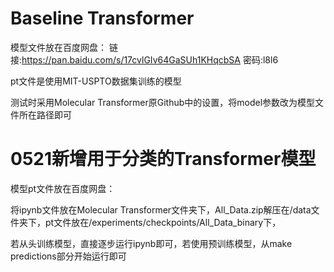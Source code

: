# Baseline Transformer

模型文件放在百度网盘：
链接:https://pan.baidu.com/s/17cvlGIv64GaSUh1KHqcbSA  密码:l8l6

pt文件是使用MIT-USPTO数据集训练的模型

测试时采用Molecular Transformer原Github中的设置，将model参数改为模型文件所在路径即可

# 0521新增用于分类的Transformer模型

模型pt文件放在百度网盘：


将ipynb文件放在Molecular Transformer文件夹下，All_Data.zip解压在/data文件夹下，pt文件放在/experiments/checkpoints/All_Data_binary下，

若从头训练模型，直接逐步运行ipynb即可，若使用预训练模型，从make predictions部分开始运行即可
